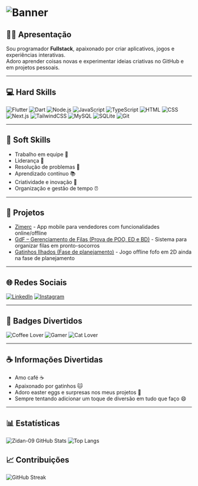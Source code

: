 # ![Banner](https://readme-typing-svg.herokuapp.com?font=Fira+Code&size=30&duration=3000&color=FF5733&center=true&vCenter=true&width=800&lines=Olá,+eu+sou+Samuel+👋;Programador+Fullstack+%7C+Dev+Curioso)

## 👨‍💻 Apresentação
Sou programador **Fullstack**, apaixonado por criar aplicativos, jogos e experiências interativas.  
Adoro aprender coisas novas e experimentar ideias criativas no GitHub e em projetos pessoais.

---

## 💻 Hard Skills
![Flutter](https://img.shields.io/badge/Flutter-02569B?style=for-the-badge&logo=flutter&logoColor=white)
![Dart](https://img.shields.io/badge/Dart-0175C2?style=for-the-badge&logo=dart&logoColor=white)
![Node.js](https://img.shields.io/badge/Node.js-339933?style=for-the-badge&logo=node.js&logoColor=white)
![JavaScript](https://img.shields.io/badge/JavaScript-F7DF1E?style=for-the-badge&logo=javascript&logoColor=black)
![TypeScript](https://img.shields.io/badge/TypeScript-3178C6?style=for-the-badge&logo=typescript&logoColor=white)
![HTML](https://img.shields.io/badge/HTML-E34F26?style=for-the-badge&logo=html5&logoColor=white)
![CSS](https://img.shields.io/badge/CSS-1572B6?style=for-the-badge&logo=css3&logoColor=white)
![Next.js](https://img.shields.io/badge/Next.js-000000?style=for-the-badge&logo=next.js&logoColor=white)
![TailwindCSS](https://img.shields.io/badge/TailwindCSS-06B6D4?style=for-the-badge&logo=tailwind-css&logoColor=white)
![MySQL](https://img.shields.io/badge/MySQL-4479A1?style=for-the-badge&logo=mysql&logoColor=white)
![SQLite](https://img.shields.io/badge/SQLite-07405E?style=for-the-badge&logo=sqlite&logoColor=white)
![Git](https://img.shields.io/badge/Git-F05032?style=for-the-badge&logo=git&logoColor=white)

---

## 🌱 Soft Skills
- Trabalho em equipe 🤝  
- Liderança 💼  
- Resolução de problemas 🧩  
- Aprendizado contínuo 📚  
- Criatividade e inovação 🎨  
- Organização e gestão de tempo ⏰  

---

## 🚀 Projetos
- [Zimerc](https://github.com/Zidan-09/Zimerc) - App mobile para vendedores com funcionalidades online/offline  
- [GdF – Gerenciamento de Filas (Prova de POO, ED e BD)](https://github.com/Zidan-09/ProjetoInterdiciplinar_GdF) - Sistema para organizar filas em pronto-socorros  
- [Gatinhos Ilhados (Fase de planejamento)](ainda_sem_repositório) - Jogo offline fofo em 2D ainda na fase de planejamento  

---

## 🌐 Redes Sociais
[![LinkedIn](https://img.shields.io/badge/LinkedIn-0077B5?style=for-the-badge&logo=linkedin&logoColor=white)](https://www.linkedin.com/in/samuelbackenddev/)
[![Instagram](https://img.shields.io/badge/Instagram-E4405F?style=for-the-badge&logo=instagram&logoColor=white)](https://www.instagram.com/samuelbackenddev/?next=%2F)

---

## 🎉 Badges Divertidos
![Coffee Lover](https://img.shields.io/badge/Coffee%20Lover-FF5733?style=for-the-badge&logo=coffee&logoColor=white)
![Gamer](https://img.shields.io/badge/Gamer-8A2BE2?style=for-the-badge&logo=joystick&logoColor=white)
![Cat Lover](https://img.shields.io/badge/Cat%20Lover-F7C8E0?style=for-the-badge&logo=cat&logoColor=black)

---

## ☕ Informações Divertidas
- Amo café ☕  
- Apaixonado por gatinhos 🐱  
- Adoro easter eggs e surpresas nos meus projetos 🎁  
- Sempre tentando adicionar um toque de diversão em tudo que faço 😄  

---

## 📊 Estatísticas
![Zidan-09 GitHub Stats](https://github-readme-stats.vercel.app/api?username=Zidan-09&show_icons=true&theme=radical)
![Top Langs](https://github-readme-stats.vercel.app/api/top-langs/?username=Zidan-09&layout=compact&theme=radical)

## 📈 Contribuições
![GitHub Streak](https://github-readme-streak-stats.herokuapp.com/?user=Zidan-09&theme=radical)
